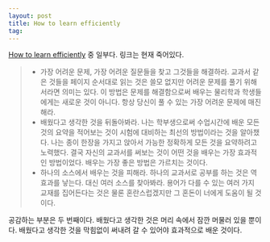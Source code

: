 ```yaml
---
layout: post
title: How to learn efficiently
tag:
---
```

[How to learn efficiently](http://lemire.me/blog/archives/2014/12/30/how-to-learn-efficiently/) 중 일부다. 링크는 현재 죽어있다.
> * 가장 어려운 문제, 가장 어려운 질문들을 찾고 그것들을 해결하라. 교과서 같은 것들을 페이지 순서대로 읽는 것은 쓸모 없지만 어려운 문제를 풀기 위해서라면 의미는 있다. 이 방법은 문제를 해결함으로써 배우는 물리학과 학생들에게는 새로운 것이 아니다. 항상 당신이 풀 수 있는 가장 어려운 문제에 매진해라.  
> * 배웠다고 생각한 것을 뒤돌아봐라. 나는 학부생으로써 수업시간에 배운 모든 것의 요약을 적어보는 것이 시험에 대비하는 최선의 방법이라는 것을 알아챘다. 나는 종이 한장을 가지고 앉아서 가능한 정확하게 모든 것을 요약하려고 노력했다. 결국 자신의 교과서를 써보는 것이 어떤 것을 배우는 가장 효과적인 방법이었다. 배우는 가장 좋은 방법은 가르치는 것이다.
> *  하나의 소스에서 배우는 것을 피해라. 하나의 교과서로 공부를 하는 것은 역효과를 낳는다. 대신 여러 소스를 찾아봐라. 용어가 다를 수 있는 여러 가지 교재를 집어든다는 것은 물론 혼란스럽겠지만 그 혼돈이 너에게 도움이 될 것이다.

공감하는 부분은 두 번째이다. 배웠다고 생각한 것은 머리 속에서 잠깐 머물러 있을 뿐이다. 배웠다고 생각한 것을 막힘없이 써내려 갈 수 있어야 효과적으로 배운 것이다.
